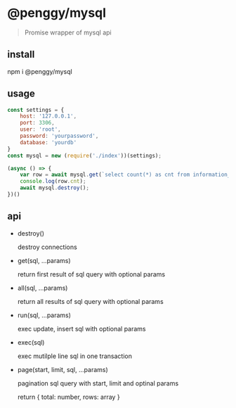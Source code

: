 # @penggy/mysql

> Promise wrapper of mysql api

## install

npm i @penggy/mysql

## usage

```js
const settings = {
    host: '127.0.0.1',
    port: 3306,
    user: 'root',
    password: 'yourpassword',
    database: 'yourdb'
}
const mysql = new (require('./index'))(settings);

(async () => {
    var row = await mysql.get(`select count(*) as cnt from information_schema.tables where table_schema='${settings.database}'`)
    console.log(row.cnt);
    await mysql.destroy();
})()

```

## api

- destroy()

    destroy connections

- get(sql, ...params)

    return first result of sql query with optional params

- all(sql, ...params)

    return all results of sql query with optional params

- run(sql, ...params)

    exec update, insert sql with optional params        

- exec(sql)

    exec mutilple line sql in one transaction

- page(start, limit, sql, ...params)

    pagination sql query with start, limit and optinal params

    return { total: number, rows: array }    


